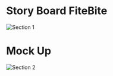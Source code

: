 # Story Board FiteBite
![Section 1](https://github.com/user-attachments/assets/e11d6e1f-5dd6-4df6-b5c6-acfbc629a7a3)


# Mock Up 
![Section 2](https://github.com/user-attachments/assets/ef421f37-c474-4e88-b71c-6b584e0faa18)



